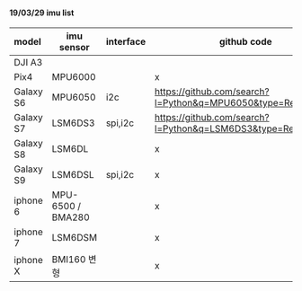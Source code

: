 #### 19/03/29 imu list



| model     | imu sensor        | interface | github code                                                  |
| :-------- | ----------------- | --------- | ------------------------------------------------------------ |
| DJI A3    |                   |           |                                                              |
| Pix4      | MPU6000           |           | x                                                            |
| Galaxy S6 | MPU6050           | i2c       | <https://github.com/search?l=Python&q=MPU6050&type=Repositories> |
| Galaxy S7 | LSM6DS3           | spi,i2c   | <https://github.com/search?l=Python&q=LSM6DS3&type=Repositories> |
| Galaxy S8 | LSM6DL            |           | x                                                            |
| Galaxy S9 | LSM6DSL           | spi,i2c   | x                                                            |
| iphone 6  | MPU-6500 / BMA280 |           | x                                                            |
| iphone 7  | LSM6DSM           |           | x                                                            |
| iphone X  | BMI160 변형       |           | x                                                            |



